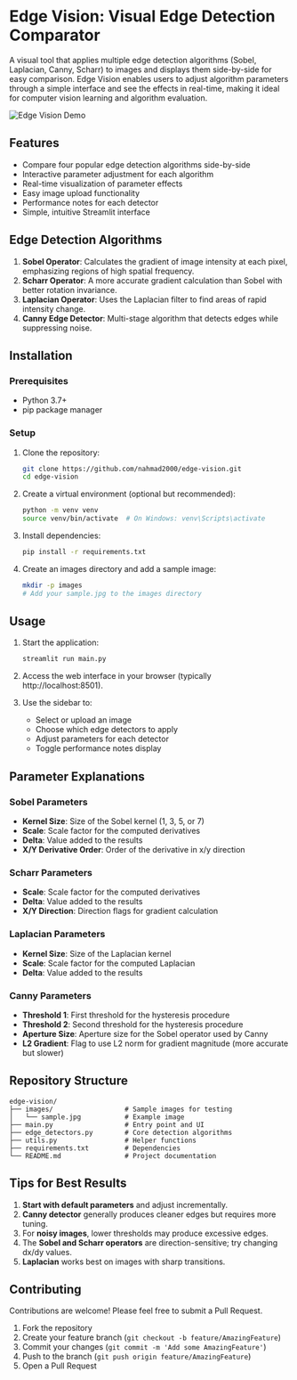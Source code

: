 # Edge Vision: Visual Edge Detection Comparator

A visual tool that applies multiple edge detection algorithms (Sobel, Laplacian, Canny, Scharr) to images and displays them side-by-side for easy comparison. Edge Vision enables users to adjust algorithm parameters through a simple interface and see the effects in real-time, making it ideal for computer vision learning and algorithm evaluation.

![Edge Vision Demo](https://raw.githubusercontent.com/nahmad2000/edge-vision/main/images/demo.png)

## Features

- Compare four popular edge detection algorithms side-by-side
- Interactive parameter adjustment for each algorithm
- Real-time visualization of parameter effects
- Easy image upload functionality
- Performance notes for each detector
- Simple, intuitive Streamlit interface

## Edge Detection Algorithms

1. **Sobel Operator**: Calculates the gradient of image intensity at each pixel, emphasizing regions of high spatial frequency.
2. **Scharr Operator**: A more accurate gradient calculation than Sobel with better rotation invariance.
3. **Laplacian Operator**: Uses the Laplacian filter to find areas of rapid intensity change.
4. **Canny Edge Detector**: Multi-stage algorithm that detects edges while suppressing noise.

## Installation

### Prerequisites

- Python 3.7+
- pip package manager

### Setup

1. Clone the repository:
   ```bash
   git clone https://github.com/nahmad2000/edge-vision.git
   cd edge-vision
   ```

2. Create a virtual environment (optional but recommended):
   ```bash
   python -m venv venv
   source venv/bin/activate  # On Windows: venv\Scripts\activate
   ```

3. Install dependencies:
   ```bash
   pip install -r requirements.txt
   ```

4. Create an images directory and add a sample image:
   ```bash
   mkdir -p images
   # Add your sample.jpg to the images directory
   ```

## Usage

1. Start the application:
   ```bash
   streamlit run main.py
   ```

2. Access the web interface in your browser (typically http://localhost:8501).

3. Use the sidebar to:
   - Select or upload an image
   - Choose which edge detectors to apply
   - Adjust parameters for each detector
   - Toggle performance notes display

## Parameter Explanations

### Sobel Parameters
- **Kernel Size**: Size of the Sobel kernel (1, 3, 5, or 7)
- **Scale**: Scale factor for the computed derivatives
- **Delta**: Value added to the results
- **X/Y Derivative Order**: Order of the derivative in x/y direction

### Scharr Parameters
- **Scale**: Scale factor for the computed derivatives
- **Delta**: Value added to the results
- **X/Y Direction**: Direction flags for gradient calculation

### Laplacian Parameters
- **Kernel Size**: Size of the Laplacian kernel
- **Scale**: Scale factor for the computed Laplacian
- **Delta**: Value added to the results

### Canny Parameters
- **Threshold 1**: First threshold for the hysteresis procedure
- **Threshold 2**: Second threshold for the hysteresis procedure
- **Aperture Size**: Aperture size for the Sobel operator used by Canny
- **L2 Gradient**: Flag to use L2 norm for gradient magnitude (more accurate but slower)

## Repository Structure

```
edge-vision/
├── images/                  # Sample images for testing
│   └── sample.jpg           # Example image
├── main.py                  # Entry point and UI
├── edge_detectors.py        # Core detection algorithms
├── utils.py                 # Helper functions
├── requirements.txt         # Dependencies
└── README.md                # Project documentation
```

## Tips for Best Results

1. **Start with default parameters** and adjust incrementally.
2. **Canny detector** generally produces cleaner edges but requires more tuning.
3. For **noisy images**, lower thresholds may produce excessive edges.
4. The **Sobel and Scharr operators** are direction-sensitive; try changing dx/dy values.
5. **Laplacian** works best on images with sharp transitions.

## Contributing

Contributions are welcome! Please feel free to submit a Pull Request.

1. Fork the repository
2. Create your feature branch (`git checkout -b feature/AmazingFeature`)
3. Commit your changes (`git commit -m 'Add some AmazingFeature'`)
4. Push to the branch (`git push origin feature/AmazingFeature`)
5. Open a Pull Request

